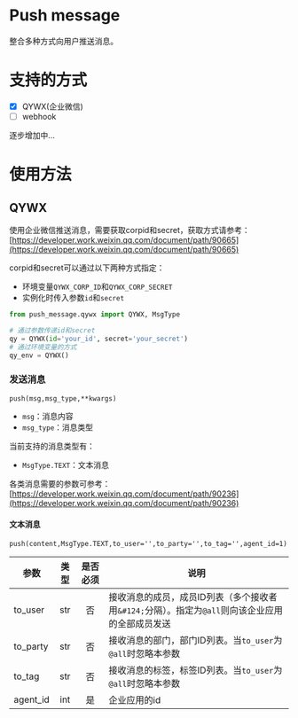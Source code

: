 # Push message

整合多种方式向用户推送消息。

# 支持的方式

- [x] QYWX(企业微信)
- [ ] webhook

逐步增加中...

# 使用方法

## QYWX

使用企业微信推送消息，需要获取corpid和secret，获取方式请参考：[https://developer.work.weixin.qq.com/document/path/90665](https://developer.work.weixin.qq.com/document/path/90665)

corpid和secret可以通过以下两种方式指定：

- 环境变量`QYWX_CORP_ID`和`QYWX_CORP_SECRET`
- 实例化时传入参数`id`和`secret`

```python
from push_message.qywx import QYWX, MsgType

# 通过参数传递id和secret
qy = QYWX(id='your_id', secret='your_secret')
# 通过环境变量的方式
qy_env = QYWX()
```

### 发送消息

`push(msg,msg_type,**kwargs)`

- `msg`：消息内容
- `msg_type`：消息类型

当前支持的消息类型有：

- `MsgType.TEXT`：文本消息

各类消息需要的参数可参考：[https://developer.work.weixin.qq.com/document/path/90236](https://developer.work.weixin.qq.com/document/path/90236)

#### 文本消息

`push(content,MsgType.TEXT,to_user='',to_party='',to_tag='',agent_id=1)`

| 参数       | 类型  | 是否必须 | 说明                                                       |
|----------|:---:|:----:|----------------------------------------------------------|
| to_user  | str |  否   | 接收消息的成员，成员ID列表（多个接收者用`&#124;`分隔）。指定为`@all`则向该企业应用的全部成员发送 |
| to_party | str |  否   | 接收消息的部门，部门ID列表。当`to_user`为`@all`时忽略本参数                   |
| to_tag   | str |  否   | 接收消息的标签，标签ID列表。当`to_user`为`@all`时忽略本参数                   |
| agent_id | int |  是   | 企业应用的id                                                  |

